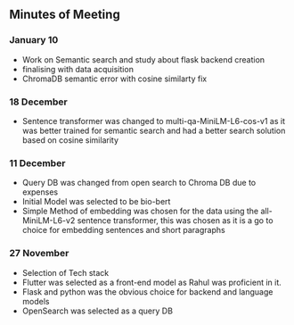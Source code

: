 ## Minutes of Meeting

### January 10

- Work on Semantic search and study about flask backend creation
- finalising with data acquisition
- ChromaDB semantic error with cosine similarty fix

### 18 December

- Sentence transformer was changed to multi-qa-MiniLM-L6-cos-v1 as it was better trained for semantic search and had a better search solution based on cosine similarity

### 11 December

- Query DB was changed from open search to Chroma DB due to expenses
- Initial Model was selected to be bio-bert
- Simple Method of embedding was chosen for the data using the all-MiniLM-L6-v2 sentence transformer, this was chosen as it is a go to choice for embedding sentences and short paragraphs

### 27 November

- Selection of Tech stack
- Flutter was selected as a front-end model as Rahul was proficient in it.
- Flask and python was the obvious choice for backend and language models
- OpenSearch was selected as a query DB
